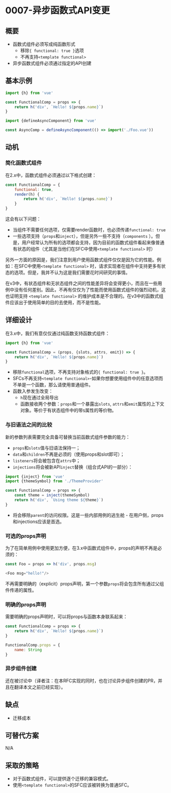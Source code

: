# 0007-异步函数式API变更

## 概要

- 函数式组件必须写成纯函数形式
    - 移除`{ functional: true }`选项
    - 不再支持`<template functional>`
- 异步函数式组件必须通过指定的API创建

## 基本示例

```js
import {h} from 'vue'

const FunctionalComp = props => {
    return h('div', `Hello! ${props.name}`)
}
```

```js
import {defineAsyncComponent} from 'vue'

const AsyncComp = defineAsyncComponent(() => import('./Foo.vue'))
```

## 动机

### 简化函数式组件

在2.x中，函数式组件必须通过以下格式创建：

```js
const FunctionalComp = {
    functional: true,
    render(h) {
        return h('div', `Hello! ${props.name}`)
    }
}
```

这会有以下问题：

- 当组件不需要任何选项，仅需要render函数时，也必须传递`functional: true`
- 一些选项支持（`props`和`inject`），但是另外一些不支持（`components`
  ）。但是，用户经常认为所有的选项都会支持，因为目前的函数式组件看起来像普通有状态的组件（尤其是当他们在SFC中使用`<template functional>`
  时）

另外一方面的原因是，我们注意到用户使用函数式组件仅仅是因为它的性能。例如：在SFC中使用`<template functional>`
时，请求实现者在组件中支持更多有状态的选项。但是，我并不认为这是我们需要花时间研究的事情。

在v3中，有状态组件和无状态组件之间的性能差异将会变得更小，而且在一些用例中没有任何差别。因此，不再有仅仅为了性能而使用函数式组件的强烈动机，这也证明支持 `<template functional>`
的维护成本是不合理的。在v3中的函数式组件应该出于使用简单的目的去使用，而不是性能。

## 详细设计

在3.x中，我们有意仅仅通过纯函数支持函数式组件：

```js
import {h} from 'vue'

const FunctionalComp = (props, {slots, attrs, emit}) => {
    return h('div', `Hello! ${props.name}`)
}
```

- 移除`functional`选项，不再支持对象格式的`{ functional: true }`。
- SFCs不再支持`<template functional>`-如果你想要使用组件中的任意选项而不单是一个函数，那么请使用普通组件。
- 函数入参发生改变：
    - `h`现在通过全局导出
    - 函数接收两个参数：`props`和一个暴露出`slots`, `attrs`和`emit`属性的上下文对象。等价于有状态组件中的带`$`属性的等价物。

### 与旧语法之间的比较

新的参数列表需要完全具备可替换当前函数式组件参数的能力：

- `props`和`slots`值与旧语法保持一；
- `data`和`children`不再是必须的（使用props和slot即可）；
- `listeners`将会被包含在`attrs`中；
- `injections`将会被新API`inject`替换（组合式API的一部分）：

```js
import {inject} from 'vue'
import {themeSymbol} from './ThemeProvider'

const FunctionalComp = props => {
    const theme = inject(themeSymbol)
    return h('div', `Using theme ${theme}`)
}
```

- 将会移除`parent`的访问权限。这是一些内部用例的逃生舱 - 在用户侧，props和injections应该是首选。

### 可选的props声明

为了在简单用例中使用更加方便，在3.x中函数式组件中，props的声明不再是必须的：

```js
const Foo = props => h('div', props.msg)

```

```js
<Foo msg="hello!"/>

```

不再需要明确的（explicit）props声明，第一个参数`props`将会包含所有通过父组件传递的属性。

### 明确的props声明

需要明确的props声明时，可以将props与函数本身联系起来：

```js
const FunctionalComp = props => {
    return h('div', `Hello! ${props.name}`)
}

FunctionalComp.props = {
    name: String
}
```

### 异步组件创建

还在被讨论中（译者注：在本RFC实现的同时，也在讨论异步组件创建的PR，并且在翻译本文之前已经实现）。

## 缺点

- 迁移成本

## 可替代方案

N/A

## 采取的策略

- 对于函数式组件，可以提供逐个迁移的兼容模式。
- 使用`<template functional>`的SFC应该被转换为普通SFC。

